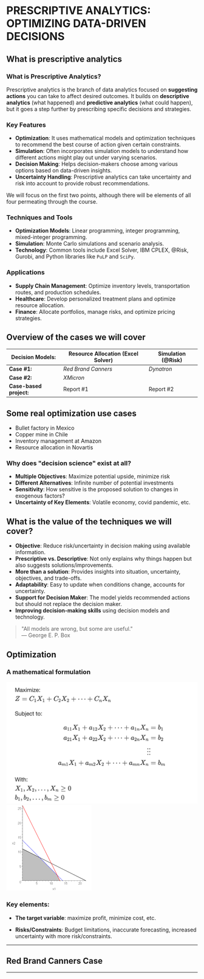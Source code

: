 # PRESCRIPTIVE ANALYTICS: OPTIMIZING DATA-DRIVEN DECISIONS

## What is prescriptive analytics

### What is Prescriptive Analytics?

Prescriptive analytics is the branch of data analytics focused on **suggesting actions** you can take to affect desired outcomes. It builds on **descriptive analytics** (what happened) and **predictive analytics** (what could happen), but it goes a step further by prescribing specific decisions and strategies.

### Key Features

- **Optimization**: It uses mathematical models and optimization techniques to recommend the best course of action given certain constraints.
- **Simulation**: Often incorporates simulation models to understand how different actions might play out under varying scenarios.
- **Decision Making**: Helps decision-makers choose among various options based on data-driven insights.
- **Uncertainty Handling**: Prescriptive analytics can take uncertainty and risk into account to provide robust recommendations.

We will focus on the first two points, although there will be elements of all four permeating through the course.

### Techniques and Tools

- **Optimization Models**: Linear programming, integer programming, mixed-integer programming.
- **Simulation**: Monte Carlo simulations and scenario analysis.
- **Technology**: Common tools include Excel Solver, IBM CPLEX, @Risk, Gurobi, and Python libraries like `PuLP` and `SciPy`.

### Applications

- **Supply Chain Management**: Optimize inventory levels, transportation routes, and production schedules.
- **Healthcare**: Develop personalized treatment plans and optimize resource allocation.
- **Finance**: Allocate portfolios, manage risks, and optimize pricing strategies.


## Overview of the cases we will cover

| **Decision Models:**      | **Resource Allocation** (Excel Solver) | **Simulation** (@Risk) |
|---------------------------|----------------------------------------|------------------------|
| **Case #1:**               | *Red Brand Canners*                    | *Dynatron*             |
| **Case #2:**               | *XMicron*                              |                        |
| **Case-based project:**    | Report #1                              | Report #2              |

## Some real optimization use cases

* Bullet factory in Mexico
* Copper mine in Chile
* Inventory management at Amazon
* Resource allocation in Novartis

### Why does "decision science" exist at all?

- **Multiple Objectives**: Maximize potential upside, minimize risk
- **Different Alternatives**: Infinite number of potential investments
- **Sensitivity**: How sensitive is the proposed solution to changes in exogenous factors?
- **Uncertainty of Key Elements**: Volatile economy, covid pandemic, etc.

## What is the value of the techniques we will cover?

- **Objective**: Reduce risk/uncertainty in decision making using available information.
- **Prescriptive vs. Descriptive**: Not only explains why things happen but also suggests solutions/improvements.
- **More than a solution**: Provides insights into situation, uncertainty, objectives, and trade-offs.
- **Adaptability**: Easy to update when conditions change, accounts for uncertainty.
- **Support for Decision Maker**: The model yields recommended actions but should not replace the decision maker.
- **Improving decision-making skills** using decision models and technology.

> "All models are wrong, but some are useful."  
> — George E. P. Box


## Optimization

### A mathematical formulation

![Formulation of linear programming](simplex.png)
![Illustration of linear programming](simplex_boundaries.png)

### Key elements:

* **The target variable**: maximize profit, minimize cost, etc.

* **Risks/Constraints**: Budget limitations, inaccurate forecasting, increased uncertainty with more risk/constraints.

---

## Red Brand Canners Case

---
